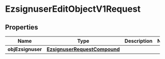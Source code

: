 

# EzsignuserEditObjectV1Request

## Properties

Name | Type | Description | Notes
------------ | ------------- | ------------- | -------------
**objEzsignuser** | [**EzsignuserRequestCompound**](EzsignuserRequestCompound.md) |  | 




